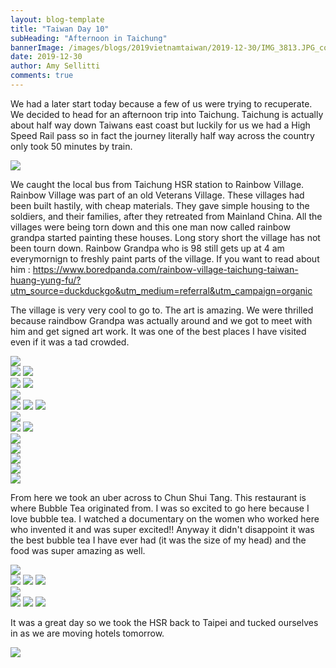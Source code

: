```yaml
---
layout: blog-template
title: "Taiwan Day 10"
subHeading: "Afternoon in Taichung"
bannerImage: /images/blogs/2019vietnamtaiwan/2019-12-30/IMG_3813.JPG_compressed.JPEG
date: 2019-12-30
author: Amy Sellitti
comments: true
---
```


We had a later start today because a few of us were trying to recuperate. We decided to head for an afternoon trip into Taichung. Taichung is actually about half way down Taiwans east coast but luckily for us we had a High Speed Rail pass so in fact the journey literally half way across the country only took 50 minutes by train. 

<div class="center-image"><img src=/images/blogs/2019vietnamtaiwan/2019-12-30/IMG_3780.JPG_compressed.JPEG" /></div>

We caught the local bus from Taichung HSR station to Rainbow Village. Rainbow Village was part of an old Veterans Village.  These villages had been built hastily, with cheap materials. They gave simple housing to the soldiers, and their families, after they retreated from Mainland China. All the villages were being torn down and this one man now called rainbow grandpa started painting these houses. Long story short the village has not been tourn down. Rainbow Grandpa who is 98 still gets up at 4 am everymornign to freshly paint parts of the village. If you want to read about him : https://www.boredpanda.com/rainbow-village-taichung-taiwan-huang-yung-fu/?utm_source=duckduckgo&utm_medium=referral&utm_campaign=organic

The village is very very cool to go to. The art is amazing. We were thrilled because raindbow Grandpa was actually around and we got to meet with him and get signed art work. It was one of the best places I have visited even if it was a tad crowded.
<div class="center-image"><img src="/images/blogs/2019vietnamtaiwan/2019-12-30/20191230171432_IMG_3785.jpg_compressed.JPEG" /></div>
<div class="grid-2c">
  <img src="/images/blogs/2019vietnamtaiwan/2019-12-30/20191230171511_IMG_3789.jpg_compressed.JPEG"/>
  <img src="/images/blogs/2019vietnamtaiwan/2019-12-30/IMG_3797.JPG_compressed.JPEG"/>
</div>
<div class="grid-2c">
  <img src="/images/blogs/2019vietnamtaiwan/2019-12-30/IMG_3810.JPG_compressed.JPEG"/>
  <img src="/images/blogs/2019vietnamtaiwan/2019-12-30/20191230172939_IMG_3811.jpg_compressed.JPEG"/>
</div>
<div class="center-image"><img src="/images/blogs/2019vietnamtaiwan/2019-12-30/IMG_3813.JPG_compressed.JPEG" /></div>
<div class="grid-1l-2w">
  <img src="/images/blogs/2019vietnamtaiwan/2019-12-30/20191230173633_IMG_3827_1.jpg_compressed.JPEG"/> 
  <img src="/images/blogs/2019vietnamtaiwan/2019-12-30/20191230173916_IMG_3829.jpg_compressed.JPEG"/>
  <img src="/images/blogs/2019vietnamtaiwan/2019-12-30/IMG_3831.JPG_compressed.JPEG"/>
</div>
<div class="center-image"><img src="/images/blogs/2019vietnamtaiwan/2019-12-30/20191230173401_IMG_3821_1.jpg_compressed.JPEG" /></div>
<div class="grid-2c">
  <img src="/images/blogs/2019vietnamtaiwan/2019-12-30/IMG_3837.JPG_compressed.JPEG"/>
  <img src="/images/blogs/2019vietnamtaiwan/2019-12-30/IMG_3848.JPG_compressed.JPEG"/>
</div>
<div class="center-image"><img src="/images/blogs/2019vietnamtaiwan/2019-12-30/IMG_3840.JPG_compressed.JPEG" /></div>
<div class="center-image"><img src="/images/blogs/2019vietnamtaiwan/2019-12-30/IMG_3801.JPG_compressed.JPEG" /></div>
<div class="center-image"><img src="/images/blogs/2019vietnamtaiwan/2019-12-30/20191230181342_IMG_3846.jpg_compressed.JPEG" /></div>
<div class="center-image"><img src="/images/blogs/2019vietnamtaiwan/2019-12-30/IMG_3791.JPG_compressed.JPEG" /></div>
<div class="center-image"><img src="/images/blogs/2019vietnamtaiwan/2019-12-30/IMG_3793.JPG_compressed.JPEG" /></div>

From here we took an uber across to Chun Shui Tang. This restaurant is where Bubble Tea originated from. I was so excited to go here because I love bubble tea. I watched a documentary on the women who worked here who invented it and was super excited!! Anyway it didn't disappoint it was the best bubble tea I have ever had (it was the size of my head) and the food was super amazing as well. 

<div class="center-image"><img src="/images/blogs/2019vietnamtaiwan/2019-12-30/IMG_20191230_170727.jpg_compressed.JPEG" /></div>
<div class="grid-3c">
  <img src="/images/blogs/2019vietnamtaiwan/2019-12-30/20191230201036_IMG_3855.jpg_compressed.JPEG"/>
  <img src="/images/blogs/2019vietnamtaiwan/2019-12-30/20191230201241_IMG_3856.jpg_compressed.JPEG"/>
  <img src="/images/blogs/2019vietnamtaiwan/2019-12-30/20191230201738_IMG_3858.jpg_compressed.JPEG"/>
</div>
<div class="center-image"><img src="/images/blogs/2019vietnamtaiwan/2019-12-30/IMG_20191230_171349.jpg_compressed.JPEG" /></div>
<div class="grid-1l-2w">
  <img src="/images/blogs/2019vietnamtaiwan/2019-12-30/20191230201932_IMG_3860.jpg_compressed.JPEG"/>
  <img src="/images/blogs/2019vietnamtaiwan/2019-12-30/20191230201947_IMG_3861.jpg_compressed.JPEG"/>
  <img src="/images/blogs/2019vietnamtaiwan/2019-12-30/IMG_3862.JPG_compressed.JPEG"/>
</div>

It was a great day so we took the HSR back to Taipei and tucked ourselves in as we are moving hotels tomorrow. 
<div class="center-image"><img src="/images/blogs/2019vietnamtaiwan/2019-12-30/IMG_20191230_192516.jpg_compressed.JPEG" /></div>

